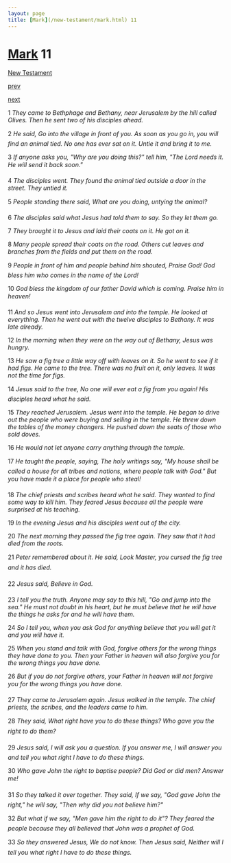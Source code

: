 ```yaml
---
layout: page
title: [Mark](/new-testament/mark.html) 11
---
```


# [Mark](/new-testament/mark.html) 11

[New Testament](/new-testament.html)


[prev](/new-testament/mark/mark-10.html)


[next](/new-testament/mark/mark-12.html)

1 _They came to Bethphage and Bethany, near Jerusalem by the hill called Olives. Then he sent two of his disciples ahead._

2 _He said, Go into the village in front of you. As soon as you go in, you will find an animal tied. No one has ever sat on it. Untie it and bring it to me._

3 _If anyone asks you, "Why are you doing this?" tell him, "The Lord needs it. He will send it back soon." _

4 _The disciples went. They found the animal tied outside a door in the street. They untied it._

5 _People standing there said, What are you doing, untying the animal?_

6 _The disciples said what Jesus had told them to say. So they let them go._

7 _They brought it to Jesus and laid their coats on it. He got on it._

8 _Many people spread their coats on the road. Others cut leaves and branches from the fields and put them on the road._

9 _People in front of him and people behind him shouted, Praise God! God bless him who comes in the name of the Lord!_

10 _God bless the kingdom of our father David which is coming. Praise him in heaven!_

11 _And so Jesus went into Jerusalem and into the temple. He looked at everything. Then he went out with the twelve disciples to Bethany. It was late already._

12 _In the morning when they were on the way out of Bethany, Jesus was hungry._

13 _He saw a fig tree a little way off with leaves on it. So he went to see if it had figs. He came to the tree. There was no fruit on it, only leaves. It was not the time for figs._

14 _Jesus said to the tree, No one will ever eat a fig from you again! His disciples heard what he said._

15 _They reached Jerusalem. Jesus went into the temple. He began to drive out the people who were buying and selling in the temple. He threw down the tables of the money changers. He pushed down the seats of those who sold doves._

16 _He would not let anyone carry anything through the temple._

17 _He taught the people, saying, The holy writings say, "My house shall be called a house for all tribes and nations, where people talk with God." But you have made it a place for people who steal!_

18 _The chief priests and scribes heard what he said. They wanted to find some way to kill him. They feared Jesus because all the people were surprised at his teaching._

19 _In the evening Jesus and his disciples went out of the city._

20 _The next morning they passed the fig tree again. They saw that it had died from the roots._

21 _Peter remembered about it. He said, Look Master, you cursed the fig tree and it has died._

22 _Jesus said, Believe in God._

23 _I tell you the truth. Anyone may say to this hill, "Go and jump into the sea." He must not doubt in his heart, but he must believe that he will have the things he asks for and he will have them._

24 _So I tell you, when you ask God for anything believe that you will get it and you will have it._

25 _When you stand and talk with God, forgive others for the wrong things they have done to you. Then your Father in heaven will also forgive you for the wrong things you have done._

26 _But if you do not forgive others, your Father in heaven will not forgive you for the wrong things you have done._

27 _They came to Jerusalem again. Jesus walked in the temple. The chief priests, the scribes,  and the leaders came to him._

28 _They said, What right have you to do these things? Who gave you the right to do them?_

29 _Jesus said, I will ask you a question. If you answer me, I will answer you and tell you what right I have to do these things._

30 _Who gave John the right to baptise people? Did God or did men? Answer me!_

31 _So they talked it over together. They said, If we say, "God gave John the right," he will say, "Then why did you not believe him?"_

32 _But what if we say, "Men gave him the right to do it"? They feared the people because they all believed that John was a prophet of God._

33 _So they answered Jesus, We do not know. Then Jesus said, Neither will I tell you what right I have to do these things._

